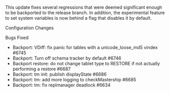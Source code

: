 This update fixes several regressions that were deemed significant enough to be backported to the release branch. In addition, the experimental feature to set system variables is now behind a flag that disables it by default.

Configuration Changes

Bugs Fixed

* Backport: VDiff: fix panic for tables with a unicode_loose_md5 vindex #6745
* Backport: Turn off schema tracker by default #6746
* Backport restore: do not change tablet type to RESTORE if not actually performing a restore #6687
* Backport: tm init: publish displayState #6686
* Backport: tm: add more logging to checkMastership #6685
* Backport: tm: fix replmanager deadlock #6634
